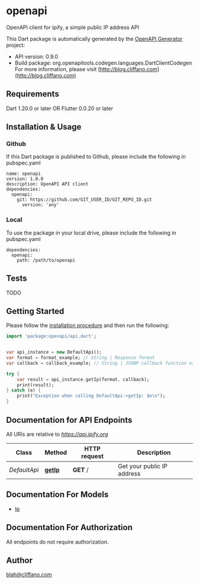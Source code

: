 # openapi
OpenAPI client for ipify, a simple public IP address API

This Dart package is automatically generated by the [OpenAPI Generator](https://openapi-generator.tech) project:

- API version: 0.9.0
- Build package: org.openapitools.codegen.languages.DartClientCodegen
For more information, please visit [http://blog.cliffano.com](http://blog.cliffano.com)

## Requirements

Dart 1.20.0 or later OR Flutter 0.0.20 or later

## Installation & Usage

### Github
If this Dart package is published to Github, please include the following in pubspec.yaml
```
name: openapi
version: 1.0.0
description: OpenAPI API client
dependencies:
  openapi:
    git: https://github.com/GIT_USER_ID/GIT_REPO_ID.git
      version: 'any'
```

### Local
To use the package in your local drive, please include the following in pubspec.yaml
```
dependencies:
  openapi:
    path: /path/to/openapi
```

## Tests

TODO

## Getting Started

Please follow the [installation procedure](#installation--usage) and then run the following:

```dart
import 'package:openapi/api.dart';


var api_instance = new DefaultApi();
var format = format_example; // String | Response format
var callback = callback_example; // String | JSONP callback function name

try {
    var result = api_instance.getIp(format, callback);
    print(result);
} catch (e) {
    print("Exception when calling DefaultApi->getIp: $e\n");
}

```

## Documentation for API Endpoints

All URIs are relative to *https://api.ipify.org*

Class | Method | HTTP request | Description
------------ | ------------- | ------------- | -------------
*DefaultApi* | [**getIp**](docs//DefaultApi.md#getip) | **GET** / | Get your public IP address


## Documentation For Models

 - [Ip](docs//Ip.md)


## Documentation For Authorization

 All endpoints do not require authorization.


## Author

blah@cliffano.com


